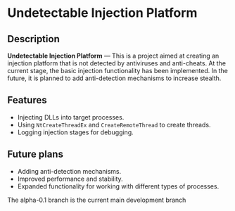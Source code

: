 # Undetectable Injection Platform

## Description
**Undetectable Injection Platform** — This is a project aimed at creating an injection platform that is not detected by antiviruses and anti-cheats. At the current stage, the basic injection functionality has been implemented. In the future, it is planned to add anti-detection mechanisms to increase stealth.

## Features
- Injecting DLLs into target processes.
- Using `NtCreateThreadEx` and `CreateRemoteThread` to create threads.
- Logging injection stages for debugging.

## Future plans
- Adding anti-detection mechanisms.
- Improved performance and stability.
- Expanded functionality for working with different types of processes.




The alpha-0.1 branch is the current main development branch
